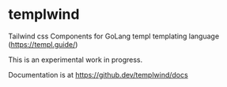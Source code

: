 # templwind

Tailwind css Components for GoLang templ templating language (https://templ.guide/)

This is an experimental work in progress.

Documentation is at https://github.dev/templwind/docs

